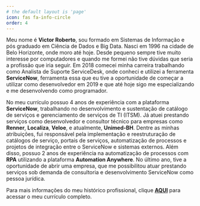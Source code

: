 ```yaml
---
# the default layout is 'page'
icon: fas fa-info-circle
order: 4
---
```


Meu nome é **Victor Roberto**, sou formado em Sistemas de Informação e pós graduado em Ciência de Dados e Big Data. Nasci em 1996 na cidade de Belo Horizonte, onde moro até hoje. Desde pequeno sempre tive muito interesse por computadores e quando me formei não tive dúvidas que seria a profissão que iria seguir. Em 2018 comecei minha carreira trabalhando como Analista de Suporte ServiceDesk, onde conheci e utilizei a ferramenta **ServiceNow**, ferramenta essa que eu tive a oportunidade de começar a utilizar como desenvolvedor em 2019 e que até hoje sigo me especializando e me desenvolvendo como programador.

No meu currículo possuo 4 anos de experiência com a plataforma **ServiceNow**, trabalhando no desenvolvimento e sustentação de catálogo de serviços e gerenciamento de serviços de TI (ITSM). Já atuei prestando serviços como desenvolvedor e consultor técnico para empresas como **Renner**, **Localiza**, **Veloe**, e atualmente, **Unimed-BH**. Dentre as minhas atribuições, fui responsável pela implementação e reestruturação de catálogos de serviço, portais de serviços, automatização de processos e projetos de integração entre o ServiceNow e sistemas externos. Além disso, possuo 2 anos de experiência na automatização de processos com **RPA** utilizando a plataforma **Automation Anywhere**. No último ano, tive a oportunidade de abrir uma empresa, que me possibilitou atuar prestando serviços sob demanda de consultoria e desenvolvimento ServiceNow como pessoa jurídica.

Para mais informações do meu histórico profissional, clique [**AQUI**](https://docs.google.com/document/d/1_FEoeeB3zCucnn2CsERd0SQg6qrC_oco/edit?usp=sharing&ouid=113811983382528726143&rtpof=true&sd=true) para acessar o meu currículo completo.